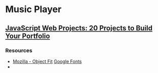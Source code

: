# Music Player
## [JavaScript Web Projects: 20 Projects to Build Your Portfolio](https://zerotomastery.io/courses/javascript-projects/)

### Resources
- [Mozilla - Object Fit](https://developer.mozilla.org/en-US/docs/Web/CSS/object-fit)
[Google Fonts](https://fonts.google.com/)
- []()